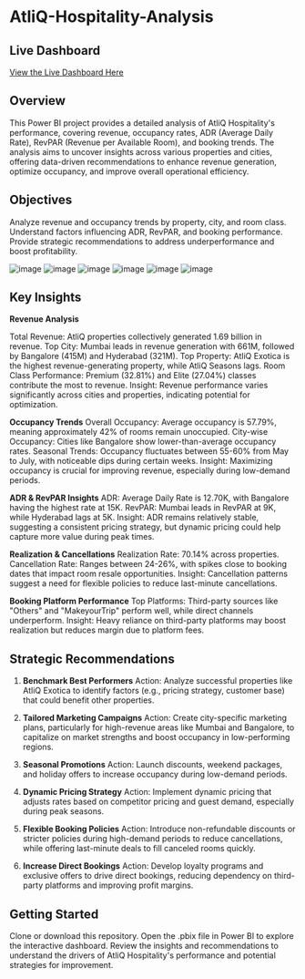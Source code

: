 # AtliQ-Hospitality-Analysis

## Live Dashboard
[View the Live Dashboard Here](https://app.powerbi.com/view?r=eyJrIjoiMzJjYWUxMjItOTY4Yi00YjljLTljMjUtNmRlOGMwMGE2NGM1IiwidCI6ImZlMzQ2NjBjLWI3MjgtNDI0NC05MDRhLTUwNDg4MTNjZjIzMCJ9)

## Overview
This Power BI project provides a detailed analysis of AtliQ Hospitality's performance, covering revenue, occupancy rates, ADR (Average Daily Rate), RevPAR (Revenue per Available Room), and booking trends.
The analysis aims to uncover insights across various properties and cities, offering data-driven recommendations to enhance revenue generation, optimize occupancy, and improve overall operational efficiency.

## Objectives
Analyze revenue and occupancy trends by property, city, and room class.
Understand factors influencing ADR, RevPAR, and booking performance.
Provide strategic recommendations to address underperformance and boost profitability.

![image](https://github.com/user-attachments/assets/40029ec1-8d20-4eac-9b53-b267c68be4b2)  ![image](https://github.com/user-attachments/assets/fa084265-f509-4651-9a6b-49b9741ad085) ![image](https://github.com/user-attachments/assets/08a81b77-ef08-41ef-a512-ba4cd78d427d)  ![image](https://github.com/user-attachments/assets/0ec338cf-5213-447f-8478-279047defc00)
![image](https://github.com/user-attachments/assets/1e34ebe9-5353-4eb0-b4ca-25c1508e1b65) ![image](https://github.com/user-attachments/assets/285cf0e2-2997-430a-ad42-841248acdb45)


## Key Insights

**Revenue Analysis**

Total Revenue: AtliQ properties collectively generated 1.69 billion in revenue.
Top City: Mumbai leads in revenue generation with 661M, followed by Bangalore (415M) and Hyderabad (321M).
Top Property: AtliQ Exotica is the highest revenue-generating property, while AtliQ Seasons lags.
Room Class Performance: Premium (32.81%) and Elite (27.04%) classes contribute the most to revenue.
Insight: Revenue performance varies significantly across cities and properties, indicating potential for optimization.

**Occupancy Trends**
Overall Occupancy: Average occupancy is 57.79%, meaning approximately 42% of rooms remain unoccupied.
City-wise Occupancy: Cities like Bangalore show lower-than-average occupancy rates.
Seasonal Trends: Occupancy fluctuates between 55-60% from May to July, with noticeable dips during certain weeks.
Insight: Maximizing occupancy is crucial for improving revenue, especially during low-demand periods.

**ADR & RevPAR Insights**
ADR: Average Daily Rate is 12.70K, with Bangalore having the highest rate at 15K.
RevPAR: Mumbai leads in RevPAR at 9K, while Hyderabad lags at 5K.
Insight: ADR remains relatively stable, suggesting a consistent pricing strategy, but dynamic pricing could help capture more value during peak times.

**Realization & Cancellations**
Realization Rate: 70.14% across properties.
Cancellation Rate: Ranges between 24-26%, with spikes close to booking dates that impact room resale opportunities.
Insight: Cancellation patterns suggest a need for flexible policies to reduce last-minute cancellations.

**Booking Platform Performance**
Top Platforms: Third-party sources like "Others" and "MakeyourTrip" perform well, while direct channels underperform.
Insight: Heavy reliance on third-party platforms may boost realization but reduces margin due to platform fees.

## Strategic Recommendations

1. **Benchmark Best Performers**
Action: Analyze successful properties like AtliQ Exotica to identify factors (e.g., pricing strategy, customer base) that could benefit other properties.

2. **Tailored Marketing Campaigns**
Action: Create city-specific marketing plans, particularly for high-revenue areas like Mumbai and Bangalore, to capitalize on market strengths and boost occupancy in low-performing regions.

3. **Seasonal Promotions**
Action: Launch discounts, weekend packages, and holiday offers to increase occupancy during low-demand periods.

4. **Dynamic Pricing Strategy**
Action: Implement dynamic pricing that adjusts rates based on competitor pricing and guest demand, especially during peak seasons.

5. **Flexible Booking Policies**
Action: Introduce non-refundable discounts or stricter policies during high-demand periods to reduce cancellations, while offering last-minute deals to fill canceled rooms quickly.

6. **Increase Direct Bookings**
Action: Develop loyalty programs and exclusive offers to drive direct bookings, reducing dependency on third-party platforms and improving profit margins.

## Getting Started

Clone or download this repository.
Open the .pbix file in Power BI to explore the interactive dashboard.
Review the insights and recommendations to understand the drivers of AtliQ Hospitality's performance and potential strategies for improvement.
